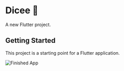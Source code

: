 # Dicee 🎲

A new Flutter project.

## Getting Started

This project is a starting point for a Flutter application.

![Finished App](https://github.com/londonappbrewery/Images/blob/master/dicee-demo.gif)
